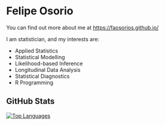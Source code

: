 # Felipe Osorio

You can find out more about me at <https://faosorios.github.io/>

I am statistician, and my interests are:
- Applied Statistics
- Statistical Modelling
- Likelihood-based Inference
- Longitudinal Data Analysis
- Statistical Diagnostics
- R Programming

## GitHub Stats

[![Top Languages](https://github-readme-stats.vercel.app/api/top-langs/?username=faosorios&layout=compact&hide=html,css,javascript,jupyter%20notebook,php)]()

<!--
**faosorios/faosorios** is a ✨ _special_ ✨ repository because its `README.md` (this file) appears on your GitHub profile.

Here are some ideas to get you started:
![faosorios' GitHub stats](https://github-readme-stats.vercel.app/api?username=faosorios&show_icons=&private_count=true)
![faosorios' GitHub stats](https://github-readme-stats.vercel.app/api?username=faosorios&count_private=true&hide_border=true)
![GitHub Streak](http://github-readme-streak-stats.herokuapp.com?user=faosorios&hide_border=true)

- 🔭 I’m currently working on ...
- 🌱 I’m currently learning ...
- 👯 I’m looking to collaborate on ...
- 🤔 I’m looking for help with ...
- 💬 Ask me about ...
- 📫 How to reach me: ...
- 😄 Pronouns: ...
- ⚡ Fun fact: ...
-->
